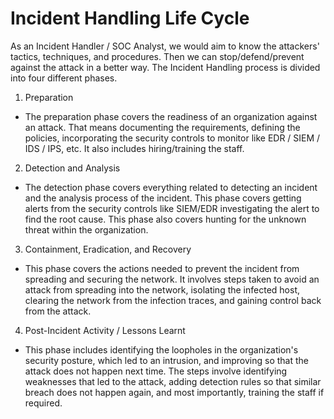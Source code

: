 #  Incident Handling Life Cycle
As an Incident Handler / SOC Analyst, we would aim to know the attackers' tactics, techniques, and procedures. Then we can stop/defend/prevent against the attack in a better way.
The Incident Handling process is divided into four different phases. 

1. Preparation
- The preparation phase covers the readiness of an organization against an attack. That means documenting the requirements, defining the policies, incorporating the security controls to monitor like EDR / SIEM / IDS / IPS, etc. It also includes hiring/training the staff.

2. Detection and Analysis
- The detection phase covers everything related to detecting an incident and the analysis process of the incident. This phase covers getting alerts from the security controls like SIEM/EDR investigating the alert to find the root cause. This phase also covers hunting for the unknown threat within the organization.

3. Containment, Eradication, and Recovery
- This phase covers the actions needed to prevent the incident from spreading and securing the network. It involves steps taken to avoid an attack from spreading into the network, isolating the infected host, clearing the network from the infection traces, and gaining control back from the attack.

4. Post-Incident Activity / Lessons Learnt
- This phase includes identifying the loopholes in the organization's security posture, which led to an intrusion, and improving so that the attack does not happen next time. The steps involve identifying weaknesses that led to the attack, adding detection rules so that similar breach does not happen again, and most importantly, training the staff if required.
